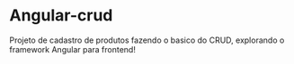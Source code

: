 # Angular-crud
Projeto de cadastro de produtos fazendo o basico do CRUD, explorando o framework Angular para frontend!

